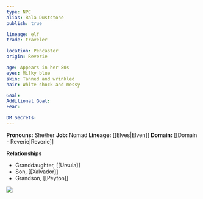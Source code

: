 ```yaml
---
type: NPC
alias: Bala Duststone
publish: true

lineage: elf
trade: traveler

location: Pencaster
origin: Reverie

age: Appears in her 80s
eyes: Milky blue
skin: Tanned and wrinkled
hair: White shock and messy

Goal:
Additional Goal:
Fear:

DM Secrets: 
---
```


**Pronouns:** She/her
**Job:** Nomad
**Lineage:** [[Elves|Elven]]
**Domain:** [[Domain - Reverie|Reverie]]

**Relationships**
- Granddaughter, [[Ursula]]
- Son, [[Xalvador]]
- Grandson, [[Peyton]]

<img src="https://assets.forge-vtt.com/60d466d53c661c0a58840f95/tokens/bala.png">

